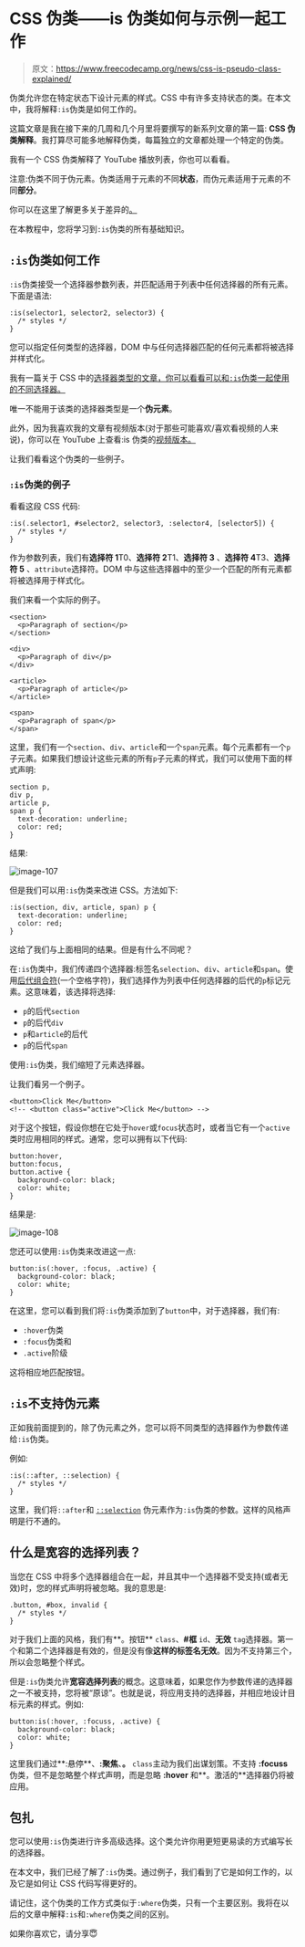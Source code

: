 # CSS 伪类——is 伪类如何与示例一起工作

> 原文：<https://www.freecodecamp.org/news/css-is-pseudo-class-explained/>

伪类允许您在特定状态下设计元素的样式。CSS 中有许多支持状态的类。在本文中，我将解释`:is`伪类是如何工作的。

这篇文章是我在接下来的几周和几个月里将要撰写的新系列文章的第一篇: **CSS 伪类解释**。我打算尽可能多地解释伪类，每篇独立的文章都处理一个特定的伪类。

我有一个 CSS 伪类解释了 YouTube 播放列表，你也可以看看。

注意:伪类不同于伪元素。伪类适用于元素的不同**状态**，而伪元素适用于元素的不同**部分**。

你可以在这里了解更多关于差异的[。](https://dillionmegida.com/p/pseudo-elements-vs-pseudo-classes-in-css/)

在本教程中，您将学习到`:is`伪类的所有基础知识。

## `:is`伪类如何工作

`:is`伪类接受一个选择器参数列表，并匹配适用于列表中任何选择器的所有元素。下面是语法:

```
:is(selector1, selector2, selector3) {
  /* styles */
} 
```

您可以指定任何类型的选择器，DOM 中与任何选择器匹配的任何元素都将被选择并样式化。

我有一篇关于 CSS 中的[选择器类型的文章，你可以看看可以和`:is`伪类一起使用的不同选择器。](https://www.freecodecamp.org/news/how-to-select-elements-to-style-in-css/)

唯一不能用于该类的选择器类型是一个**伪元素**。

此外，因为我喜欢我的文章有视频版本(对于那些可能喜欢/喜欢看视频的人来说)，你可以在 YouTube 上查看:is 伪类的[视频版本。](https://youtu.be/sDa4zDHv41Y)

让我们看看这个伪类的一些例子。

### `:is`伪类的例子

看看这段 CSS 代码:

```
:is(.selector1, #selector2, selector3, :selector4, [selector5]) {
  /* styles */
} 
```

作为参数列表，我们有**选择符 1**T0、**选择符 2**T1、**选择符 3** 、**选择符 4**T3、**选择符 5** 、`attribute`选择符。DOM 中与这些选择器中的至少一个匹配的所有元素都将被选择用于样式化。

我们来看一个实际的例子。

```
<section>
  <p>Paragraph of section</p>
</section>

<div>
  <p>Paragraph of div</p>
</div>

<article>
  <p>Paragraph of article</p>
</article>

<span>
  <p>Paragraph of span</p>
</span> 
```

这里，我们有一个`section`、`div`、`article`和一个`span`元素。每个元素都有一个`p`子元素。如果我们想设计这些元素的所有`p`子元素的样式，我们可以使用下面的样式声明:

```
section p,
div p,
article p,
span p {
  text-decoration: underline;
  color: red;
} 
```

结果:

![image-107](img/db5cea0d5cea99c4bcfa4a52c83ae142.png)

但是我们可以用`:is`伪类来改进 CSS。方法如下:

```
:is(section, div, article, span) p {
  text-decoration: underline;
  color: red;
} 
```

这给了我们与上面相同的结果。但是有什么不同呢？

在`:is`伪类中，我们传递四个选择器:标签名`selection`、`div`、`article`和`span`。使用[后代组合符](https://www.freecodecamp.org/news/css-combinators-to-select-elements#1howtousethedescendantcombinator)(一个空格字符)，我们选择作为列表中任何选择器的后代的`p`标记元素。这意味着，该选择将选择:

*   `p`的后代`section`
*   `p`的后代`div`
*   `p`和`article`的后代
*   `p`的后代`span`

使用`:is`伪类，我们缩短了元素选择器。

让我们看另一个例子。

```
<button>Click Me</button>
<!-- <button class="active">Click Me</button> --> 
```

对于这个按钮，假设你想在它处于`hover`或`focus`状态时，或者当它有一个`active`类时应用相同的样式。通常，您可以拥有以下代码:

```
button:hover,
button:focus,
button.active {
  background-color: black;
  color: white;
} 
```

结果是:

![image-108](img/6724389a60ce7ec20a575a91ca6582ff.png)

您还可以使用`:is`伪类来改进这一点:

```
button:is(:hover, :focus, .active) {
  background-color: black;
  color: white;
} 
```

在这里，您可以看到我们将`:is`伪类添加到了`button`中，对于选择器，我们有:

*   `:hover`伪类
*   `:focus`伪类和
*   `.active`阶级

这将相应地匹配按钮。

## `:is`不支持伪元素

正如我前面提到的，除了伪元素之外，您可以将不同类型的选择器作为参数传递给`:is`伪类。

例如:

```
:is(::after, ::selection) {
  /* styles */
} 
```

这里，我们将`::after`和 [`::selection`](https://dillionmegida.com/p/css-selection-pseudo-element/) 伪元素作为`:is`伪类的参数。这样的风格声明是行不通的。

## 什么是宽容的选择列表？

当您在 CSS 中将多个选择器组合在一起，并且其中一个选择器不受支持(或者无效)时，您的样式声明将被忽略。我的意思是:

```
.button, #box, invalid {
  /* styles */
} 
```

对于我们上面的风格，我们有**。按钮** `class`、**#框** `id`、**无效** `tag`选择器。第一个和第二个选择器是有效的，但是没有像**这样的标签名无效**。因为不支持第三个，所以会忽略整个样式。

但是`:is`伪类允许**宽容选择列表**的概念。这意味着，如果您作为参数传递的选择器之一不被支持，您将被“原谅”。也就是说，将应用支持的选择器，并相应地设计目标元素的样式。例如:

```
button:is(:hover, :focuss, .active) {
  background-color: black;
  color: white;
} 
```

这里我们通过**:悬停**、**:聚焦**、**。** `class`主动为我们出谋划策。不支持 **:focuss** 伪类，但不是忽略整个样式声明，而是忽略 **:hover** 和**。激活的**选择器仍将被应用。

## 包扎

您可以使用`:is`伪类进行许多高级选择。这个类允许你用更短更易读的方式编写长的选择器。

在本文中，我们已经了解了`:is`伪类。通过例子，我们看到了它是如何工作的，以及它是如何让 CSS 代码写得更好的。

请记住，这个伪类的工作方式类似于`:where`伪类，只有一个主要区别。我将在以后的文章中解释`:is`和`:where`伪类之间的区别。

如果你喜欢它，请分享😇